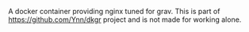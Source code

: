 A docker container providing nginx tuned for grav.
This is part of https://github.com/Ynn/dkgr project and is not made for working alone.
